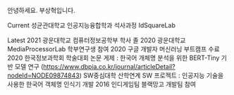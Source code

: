 안녕하세요. 부상혁입니다.

Current
성균관대학교 인공지능융합학과 석사과정
IdSquareLab

Latest
2021 광운대학교 컴퓨터정보공학부 학사 졸
2020 광운대학교 MediaProcessorLab 학부연구생 참여
2020 구글 개발자 머신러닝 부트캠프 수료
2020 한국정보과학회 학술대회 논문 게제 : 한국어 개체명 분석을 위한 BERT-Tiny 기반 모델 연구
(https://www.dbpia.co.kr/journal/articleDetail?nodeId=NODE09874843)
SW중심대학 산학연계 SW 프로젝트 : 인공지능 기술을 사용한 한국어 객체명 인식기 개발
2016 인디게임팀 블랙망고 개발팀 참여
